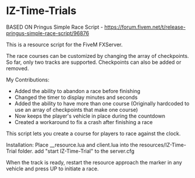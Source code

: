 # IZ-Time-Trials

BASED ON Pringus Simple Race Script - https://forum.fivem.net/t/release-pringus-simple-race-script/96876

This is a resource script for the FiveM FXServer.

The race courses can be customized by changing the array of checkpoints. So far, only two tracks are supported. Checkpoints can also be added or removed. 

My Contributions:
- Added the ability to abandon a race before finishing
- Changed the timer to display minutes and seconds
- Added the ability to have more than one course (Originally hardcoded to use an array of checkpoints that make one course)
- Now keeps the player's vehicle in place during the countdown
- Created a workaround to fix a crash after finishing a race

This script lets you create a course for players to race against the clock.

Installation:
Place __resource.lua and client.lua into the resources/IZ-Time-Trial folder. 
add "start IZ-Time-Trial" to the server.cfg

When the track is ready, restart the resource approach the marker in any vehicle and press UP to initiate a race.

